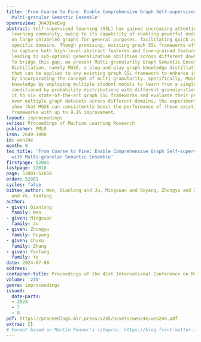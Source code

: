 ```yaml
---
title: 'From Coarse to Fine: Enable Comprehensive Graph Self-supervised Learning with
  Multi-granular Semantic Ensemble'
openreview: JnA9IveEwg
abstract: Self-supervised learning (SSL) has gained increasing attention in the graph
  learning community, owing to its capability of enabling powerful models pre-trained
  on large unlabeled graphs for general purposes, facilitating quick adaptation to
  specific domains. Though promising, existing graph SSL frameworks often struggle
  to capture both high-level abstract features and fine-grained features simultaneously,
  leading to sub-optimal generalization abilities across different downstream tasks.
  To bridge this gap, we present Multi-granularity Graph Semantic Ensemble via Knowledge
  Distillation, namely MGSE, a plug-and-play graph knowledge distillation framework
  that can be applied to any existing graph SSL framework to enhance its performance
  by incorporating the concept of multi-granularity. Specifically, MGSE captures multi-granular
  knowledge by employing multiple student models to learn from a single teacher model,
  conditioned by probability distributions with different granularities. We apply
  it to six state-of-the-art graph SSL frameworks and evaluate their performances
  over multiple graph datasets across different domains, the experimental results
  show that MGSE can consistently boost the performance of these existing graph SSL
  frameworks with up to 9.2% improvement.
layout: inproceedings
series: Proceedings of Machine Learning Research
publisher: PMLR
issn: 2640-3498
id: wen24e
month: 0
tex_title: 'From Coarse to Fine: Enable Comprehensive Graph Self-supervised Learning
  with Multi-granular Semantic Ensemble'
firstpage: 52801
lastpage: 52818
page: 52801-52818
order: 52801
cycles: false
bibtex_author: Wen, Qianlong and Ju, Mingxuan and Ouyang, Zhongyu and Zhang, Chuxu
  and Ye, Yanfang
author:
- given: Qianlong
  family: Wen
- given: Mingxuan
  family: Ju
- given: Zhongyu
  family: Ouyang
- given: Chuxu
  family: Zhang
- given: Yanfang
  family: Ye
date: 2024-07-08
address:
container-title: Proceedings of the 41st International Conference on Machine Learning
volume: '235'
genre: inproceedings
issued:
  date-parts:
  - 2024
  - 7
  - 8
pdf: https://proceedings.mlr.press/v235/assets/wen24e/wen24e.pdf
extras: []
# Format based on Martin Fenner's citeproc: https://blog.front-matter.io/posts/citeproc-yaml-for-bibliographies/
---
```

